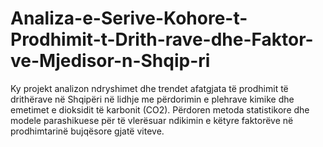 # Analiza-e-Serive-Kohore-t-Prodhimit-t-Drith-rave-dhe-Faktor-ve-Mjedisor-n-Shqip-ri
Ky projekt analizon ndryshimet dhe trendet afatgjata të prodhimit të drithërave në Shqipëri në lidhje me përdorimin e plehrave kimike dhe emetimet e dioksidit të karbonit (CO2). Përdoren metoda statistikore dhe modele parashikuese për të vlerësuar ndikimin e këtyre faktorëve në prodhimtarinë bujqësore gjatë viteve.
